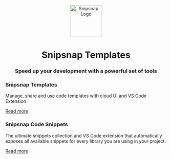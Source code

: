 <p align="center">
<img width="100" src="https://user-images.githubusercontent.com/2697570/118843423-568e4100-b8ca-11eb-8266-dac076d087e3.png" alt="Snipsnap Logo"/></p>
<h1 align="center">Snipsnap Templates</h1>
<h3 align="center">Speed up your development with a powerful set of tools</h3>

### Snipsnap Templates
Manage, share and use code templates with cloud UI and VS Code Extension

[Read more]()

### Snipsnap Code Snippets
The ultimate snippets collection and VS Code extension that automatically exposes all available snippets for every library you are using in your project.

[Read more]()
